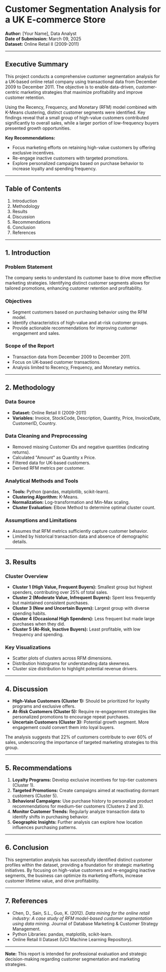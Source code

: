# **Customer Segmentation Analysis for a UK E-commerce Store**

**Author:** [Your Name], Data Analyst  
**Date of Submission:** March 09, 2025  
**Dataset:** Online Retail II (2009-2011)  

---

## **Executive Summary**

This project conducts a comprehensive customer segmentation analysis for a UK-based online retail company using transactional data from December 2009 to December 2011. The objective is to enable data-driven, customer-centric marketing strategies that maximize profitability and improve customer retention.

Using the Recency, Frequency, and Monetary (RFM) model combined with K-Means clustering, distinct customer segments were identified. Key findings reveal that a small group of high-value customers contributed significantly to overall sales, while a larger portion of low-frequency buyers presented growth opportunities.

**Key Recommendations:**
- Focus marketing efforts on retaining high-value customers by offering exclusive incentives.
- Re-engage inactive customers with targeted promotions.
- Explore personalized campaigns based on purchase behavior to increase loyalty and spending frequency.

---

## **Table of Contents**
1. Introduction
2. Methodology
3. Results
4. Discussion
5. Recommendations
6. Conclusion
7. References

---

## **1. Introduction**

### **Problem Statement**
The company seeks to understand its customer base to drive more effective marketing strategies. Identifying distinct customer segments allows for tailored promotions, enhancing customer retention and profitability.

### **Objectives**
- Segment customers based on purchasing behavior using the RFM model.
- Identify characteristics of high-value and at-risk customer groups.
- Provide actionable recommendations for improving customer engagement and sales.

### **Scope of the Report**
- Transaction data from December 2009 to December 2011.
- Focus on UK-based customer transactions.
- Analysis limited to Recency, Frequency, and Monetary metrics.

---

## **2. Methodology**

### **Data Source**
- **Dataset:** Online Retail II (2009-2011)
- **Variables:** Invoice, StockCode, Description, Quantity, Price, InvoiceDate, CustomerID, Country.

### **Data Cleaning and Preprocessing**
- Removed missing Customer IDs and negative quantities (indicating returns).
- Calculated "Amount" as Quantity x Price.
- Filtered data for UK-based customers.
- Derived RFM metrics per customer.

### **Analytical Methods and Tools**
- **Tools:** Python (pandas, matplotlib, scikit-learn).
- **Clustering Algorithm:** K-Means.
- **Normalization:** Log-transformation and Min-Max scaling.
- **Cluster Evaluation:** Elbow Method to determine optimal cluster count.

### **Assumptions and Limitations**
- Assumes that RFM metrics sufficiently capture customer behavior.
- Limited by historical transaction data and absence of demographic details.

---

## **3. Results**

### **Cluster Overview**
- **Cluster 1 (High Value, Frequent Buyers):** Smallest group but highest spenders, contributing over 25% of total sales.
- **Cluster 2 (Moderate Value, Infrequent Buyers):** Spent less frequently but maintained consistent purchases.
- **Cluster 3 (New and Uncertain Buyers):** Largest group with diverse spending habits.
- **Cluster 4 (Occasional High Spenders):** Less frequent but made large purchases when they did.
- **Cluster 5 (At-Risk, Inactive Buyers):** Least profitable, with low frequency and spending.

### **Key Visualizations**
- Scatter plots of clusters across RFM dimensions.
- Distribution histograms for understanding data skewness.
- Cluster size distribution to highlight potential revenue drivers.

---

## **4. Discussion**

- **High-Value Customers (Cluster 1):** Should be prioritized for loyalty programs and exclusive offers.
- **At-Risk Customers (Cluster 5):** Require re-engagement strategies like personalized promotions to encourage repeat purchases.
- **Uncertain Customers (Cluster 3):** Potential growth segment. More engagement could convert them into loyal buyers.

The analysis suggests that 22% of customers contribute to over 60% of sales, underscoring the importance of targeted marketing strategies to this group.

---

## **5. Recommendations**

1. **Loyalty Programs:** Develop exclusive incentives for top-tier customers (Cluster 1).
2. **Targeted Promotions:** Create campaigns aimed at reactivating dormant customers (Cluster 5).
3. **Behavioral Campaigns:** Use purchase history to personalize product recommendations for medium-tier customers (Clusters 2 and 3).
4. **Monitor Customer Trends:** Regularly analyze transaction data to identify shifts in purchasing behavior.
5. **Geographic Insights:** Further analysis can explore how location influences purchasing patterns.

---

## **6. Conclusion**

This segmentation analysis has successfully identified distinct customer profiles within the dataset, providing a foundation for strategic marketing initiatives. By focusing on high-value customers and re-engaging inactive segments, the business can optimize its marketing efforts, increase customer lifetime value, and drive profitability.

---

## **7. References**
- Chen, D., Sain, S.L., Guo, K. (2012). *Data mining for the online retail industry: A case study of RFM model-based customer segmentation using data mining*. Journal of Database Marketing & Customer Strategy Management.
- Python Libraries: pandas, matplotlib, scikit-learn.
- Online Retail II Dataset (UCI Machine Learning Repository).

---

**Note:** This report is intended for professional evaluation and strategic decision-making regarding customer segmentation and marketing strategies.

